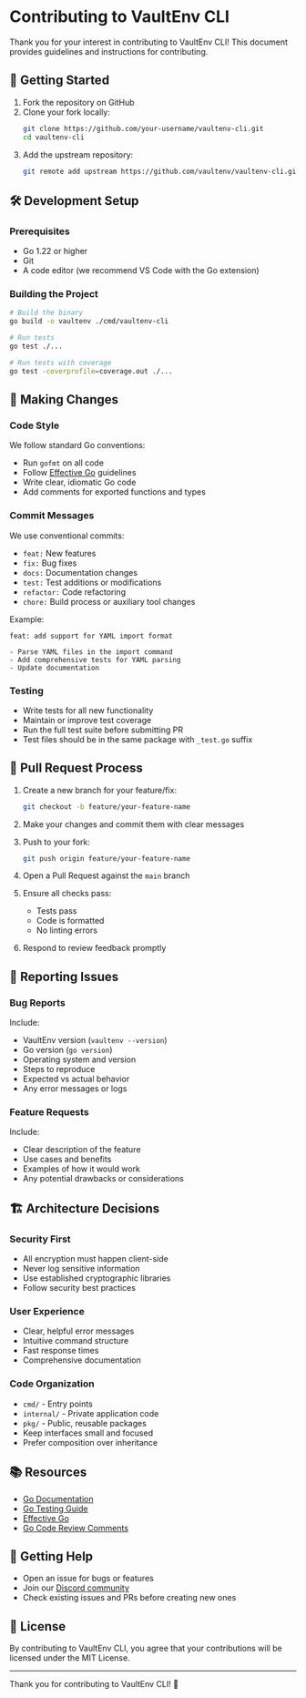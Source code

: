 # Contributing to VaultEnv CLI

Thank you for your interest in contributing to VaultEnv CLI! This document provides guidelines and instructions for contributing.

## 🚀 Getting Started

1. Fork the repository on GitHub
2. Clone your fork locally:
   ```bash
   git clone https://github.com/your-username/vaultenv-cli.git
   cd vaultenv-cli
   ```
3. Add the upstream repository:
   ```bash
   git remote add upstream https://github.com/vaultenv/vaultenv-cli.git
   ```

## 🛠️ Development Setup

### Prerequisites

- Go 1.22 or higher
- Git
- A code editor (we recommend VS Code with the Go extension)

### Building the Project

```bash
# Build the binary
go build -o vaultenv ./cmd/vaultenv-cli

# Run tests
go test ./...

# Run tests with coverage
go test -coverprofile=coverage.out ./...
```

## 📝 Making Changes

### Code Style

We follow standard Go conventions:
- Run `gofmt` on all code
- Follow [Effective Go](https://golang.org/doc/effective_go.html) guidelines
- Write clear, idiomatic Go code
- Add comments for exported functions and types

### Commit Messages

We use conventional commits:
- `feat:` New features
- `fix:` Bug fixes
- `docs:` Documentation changes
- `test:` Test additions or modifications
- `refactor:` Code refactoring
- `chore:` Build process or auxiliary tool changes

Example:
```
feat: add support for YAML import format

- Parse YAML files in the import command
- Add comprehensive tests for YAML parsing
- Update documentation
```

### Testing

- Write tests for all new functionality
- Maintain or improve test coverage
- Run the full test suite before submitting PR
- Test files should be in the same package with `_test.go` suffix

## 🔄 Pull Request Process

1. Create a new branch for your feature/fix:
   ```bash
   git checkout -b feature/your-feature-name
   ```

2. Make your changes and commit them with clear messages

3. Push to your fork:
   ```bash
   git push origin feature/your-feature-name
   ```

4. Open a Pull Request against the `main` branch

5. Ensure all checks pass:
   - Tests pass
   - Code is formatted
   - No linting errors

6. Respond to review feedback promptly

## 🐛 Reporting Issues

### Bug Reports

Include:
- VaultEnv version (`vaultenv --version`)
- Go version (`go version`)
- Operating system and version
- Steps to reproduce
- Expected vs actual behavior
- Any error messages or logs

### Feature Requests

Include:
- Clear description of the feature
- Use cases and benefits
- Examples of how it would work
- Any potential drawbacks or considerations

## 🏗️ Architecture Decisions

### Security First

- All encryption must happen client-side
- Never log sensitive information
- Use established cryptographic libraries
- Follow security best practices

### User Experience

- Clear, helpful error messages
- Intuitive command structure
- Fast response times
- Comprehensive documentation

### Code Organization

- `cmd/` - Entry points
- `internal/` - Private application code
- `pkg/` - Public, reusable packages
- Keep interfaces small and focused
- Prefer composition over inheritance

## 📚 Resources

- [Go Documentation](https://golang.org/doc/)
- [Go Testing Guide](https://golang.org/doc/tutorial/add-a-test)
- [Effective Go](https://golang.org/doc/effective_go.html)
- [Go Code Review Comments](https://github.com/golang/go/wiki/CodeReviewComments)

## 💬 Getting Help

- Open an issue for bugs or features
- Join our [Discord community](https://discord.gg/vaultenv)
- Check existing issues and PRs before creating new ones

## 📄 License

By contributing to VaultEnv CLI, you agree that your contributions will be licensed under the MIT License.

---

Thank you for contributing to VaultEnv CLI! 🎉